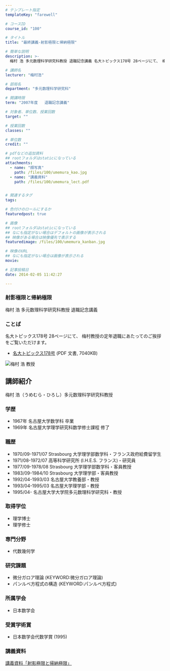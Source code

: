 ```yaml
---
# テンプレート指定
templateKey: "farewell"

# コースID
course_id: "100"

# タイトル
title: "最終講義-射影極限と帰納極限"

# 簡単な説明
description: >-
  梅村 浩 多元数理科学研究科教授 退職記念講義 名大トピックス178号 28ページにて、 梅村教授の定年退職にあたってのご挨拶をご覧いただけます。   * [名大トピックス178号](...

# 講師名
lecturer: "梅村浩"

# 部局名
department: "多元数理科学研究科"

# 開講時限
term: "2007年度	退職記念講義"

# 対象者、単位数、授業回数
target: ""

# 授業回数
classes: ""

# 単位数
credit: ""

# pdfなどの追加資料
## rootフォルダはstaticになっている
attachments: 
  - name: "顔写真" 
    path: /files/100/umemura_kao.jpg
  - name: "講義資料" 
    path: /files/100/umemura_lect.pdf


# 関連するタグ
tags:

# 色付けのロールにするか
featuredpost: true

# 画像
## rootフォルダはstaticになっている
## なにも指定がない場合はデフォルトの画像が表示される
## 映像がある場合は映像優先で表示する
featuredimage: /files/100/umemura_kanban.jpg

# 映像のURL
## なにも指定がない場合は画像が表示される
movie: 

# 記事投稿日
date: 2014-02-05 11:42:27

---
```

### 射影極限と帰納極限 

梅村 浩 多元数理科学研究科教授 退職記念講義 

### ことば

名大トピックス178号 28ページにて、 梅村教授の定年退職にあたってのご挨拶をご覧いただけます。 

  * [名大トピックス178号](http://www.nagoya-u.ac.jp/about-nu/public-relations/publication/upload_images/no178.pdf) (PDF 文書, 7040KB)

![梅村 浩 教授](/files/100/umemura_kao.jpg) 
## 講師紹介

梅村 浩（うめむら・ひろし）多元数理科学研究科教授 

### 学歴

  * 1967年 名古屋大学数学科 卒業
  * 1969年 名古屋大学理学研究科数学修士課程 修了

### 職歴

  * 1970/09-1971/07 Strasbourg 大学理学部数学科・フランス政府給費留学生
  * 1971/08-1972/07 高等科学研究所 (I.H.E.S. フランス)・研究員
  * 1977/09-1978/08 Strasbourg 大学理学部数学科・客員教授
  * 1983/09-1984/10 Strasbourg 大学理学部・客員教授
  * 1992/04-1993/03 名古屋大学教養部・教授
  * 1993/04-1995/03 名古屋大学理学部・教授
  * 1995/04- 名古屋大学大学院多元数理科学研究科・教授

### 取得学位

  * 理学博士
  * 理学修士

### 専門分野

  * 代数幾何学

### 研究課題

  * 微分ガロア理論 (KEYWORD:微分ガロア理論)
  * パンルベ方程式の構造 (KEYWORD:パンルペ方程式)

### 所属学会

  * 日本数学会

### 受賞学術賞

  * 日本数学会代数学賞 (1995)
### 講義資料


[講義資料「射影極限と帰納極限」](/files/100/umemura_lect.pdf) 
